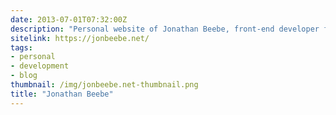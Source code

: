 ```yaml
---
date: 2013-07-01T07:32:00Z
description: "Personal website of Jonathan Beebe, front-end developer from California."
sitelink: https://jonbeebe.net/
tags:
- personal
- development
- blog
thumbnail: /img/jonbeebe.net-thumbnail.png
title: "Jonathan Beebe"
---
```


